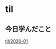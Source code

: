 # til

## 今日学んだこと

[til/2020\-01](https://github.com/tokiohamamatsu/til/blob/master/tir/2020-01.md#07)